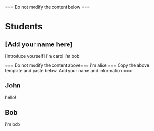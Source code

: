 === Do not modify the content below ===
# Students
## [Add your name here]
[Introduce yourself]
i'm carol
i'm bob


=== Do not modify the content above===
i'm alice
=== Copy the above template and paste below. Add your name and information ===
## John
hello!


## Bob
i'm bob
